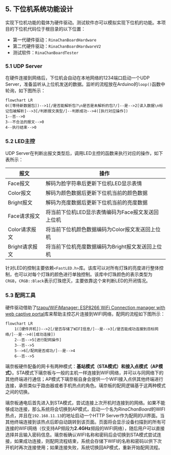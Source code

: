 ## 5. 下位机系统功能设计

实现下位机功能的载体为硬件驱动。测试软件亦可以模拟实现下位机的功能。本项目的下位机代码位于根目录的以下位置：

- 第一代硬件驱动：`RinaChanBoardHardware`
- 第二代硬件驱动：`RinaChanBoardHardwareV2`
- 测试软件：`RinaChanBoardTester`

### 5.1 UDP Server

在硬件连接到网络后，下位机会自动在本地网络的1234端口启动一个UDP Server，准备监听从上位机发送的数据。监听的流程放在Arduino的`loop()`函数中轮询，如下图所示：

```mermaid
flowchart LR
0([等待新数据包])-->1[/是否能解析包?\n是否是未解析的包?/]--是-->2[读入数据\n标记包被解析]-->3[/判断报文类型/]--判断成功-->4([执行对应操作])
1--否-->0
3--不合法的报文-->0
4--执行结束-->0
```

### 5.2 LED主控

UDP Server在判断出报文类型后，调用LED主控的函数来执行对应的操作，如下表所示：

| 报文           | 操作                                              |
| -------------- | ------------------------------------------------- |
| Face报文       | 解码为脸字符串后更新下位机LED显示表情             |
| Color报文      | 解码为颜色数据后更新下位机当前的颜色数据          |
| Bright报文     | 解码为亮度数据后更新下位机当前的亮度数据          |
| Face请求报文   | 将当前下位机LED显示表情编码为Face报文发送回上位机 |
| Color请求报文  | 将当前下位机颜色数据编码为Color报文发送回上位机   |
| Bright请求报文 | 将当前下位机亮度数据编码为Bright报文发送回上位机  |

针对LED的控制主要依赖`<FastLED.h>`库。该库可以对所有灯珠的亮度进行整体控制，也可以对每个灯珠的颜色进行单独控制。该库中灯珠颜色的表示类型为`CRGB`，`CRGB::Black`表示灯珠熄灭，主要依靠这个来判断LED的开闭情况。

### 5.3 配网工具

硬件驱动借助了[tzapu/WiFiManager: ESP8266 WiFi Connection manager with web captive portal](https://github.com/tzapu/WiFiManager)库来帮助主控芯片连接到WIFI网络，配网的流程如下图所示：

```mermaid
flowchart LR
    1([硬件开机])-->2[/是否存储了WIFI信息/]--是-->3[/是否能成功连接到目标网络/]--是-->4([成功连接])
    2--否-->5[进行配网操作]
    3--否-->5
    5-->6[/配网是否成功/]--是-->4
    6--否-->5
```

璃奈板硬件配备的网卡有两种模式：**基站模式（STA模式）**和**接入点模式（AP模式）**。STA模式下璃奈板与一般的主机一样连接到WIFI网络，并可以与同网络下的其他终端进行通信；AP模式下璃奈板自身会提供一个WIFI接入点供其他终端进行连接，承担类似于路由器或者手机热点的角色。璃奈板的配网逻辑基于这两种模式之间的切换。

璃奈板通电后首先进入到STA模式，尝试连接上次开机时连接到的网络。如果不能够成功连接，那么系统将会切换到AP模式，启动一个名为*RinaChanBoard*的WIFI热点，并且在`192.168.11.13`的地址启动一个HTTP Server作为配网的UI界面。当其他终端连接到该热点后即自动跳转到该页面。页面将会显示设备扫描到的所有可连接的WIFI网络（仅支持AP频段为**2.4GHz**频段的WIFI网络），随后用户可以直接选择并且输入密码信息。璃奈板确认WIFI名称和密码后会切换到STA模式尝试连接，如果成功连接，则配网流程结束，系统会存储下WIFI的名称和密码以供下次开机时再次连接使用；如果连接失败，系统切换回AP模式，重新开始配网流程。